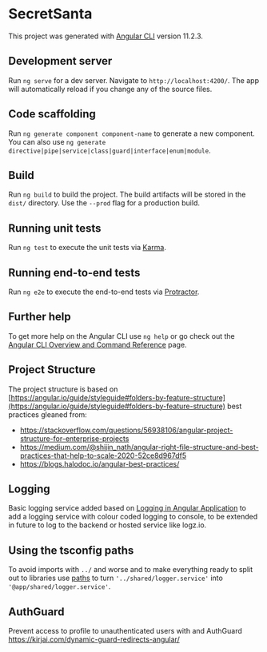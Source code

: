 # SecretSanta

This project was generated with [Angular CLI](https://github.com/angular/angular-cli) version 11.2.3.

## Development server

Run `ng serve` for a dev server. Navigate to `http://localhost:4200/`. The app will automatically reload if you change any of the source files.

## Code scaffolding

Run `ng generate component component-name` to generate a new component. You can also use `ng generate directive|pipe|service|class|guard|interface|enum|module`.

## Build

Run `ng build` to build the project. The build artifacts will be stored in the `dist/` directory. Use the `--prod` flag for a production build.

## Running unit tests

Run `ng test` to execute the unit tests via [Karma](https://karma-runner.github.io).

## Running end-to-end tests

Run `ng e2e` to execute the end-to-end tests via [Protractor](http://www.protractortest.org/).

## Further help

To get more help on the Angular CLI use `ng help` or go check out the [Angular CLI Overview and Command Reference](https://angular.io/cli) page.

## Project Structure

The project structure is based on [https://angular.io/guide/styleguide#folders-by-feature-structure](https://angular.io/guide/styleguide#folders-by-feature-structure) best practices gleaned from:
* https://stackoverflow.com/questions/56938106/angular-project-structure-for-enterprise-projects
* https://medium.com/@shijin_nath/angular-right-file-structure-and-best-practices-that-help-to-scale-2020-52ce8d967df5
* https://blogs.halodoc.io/angular-best-practices/

## Logging

Basic logging service added based on [Logging in Angular Application](https://thesiddharthraghuvanshi.medium.com/logging-in-angular-application-angular-logger-service-8bc90096dcf6) to add a logging service with colour coded logging to console, to be extended in future to log to the backend or hosted service like logz.io.

## Using the tsconfig paths

To avoid imports with `../` and worse and to make everything ready to split out to libraries use  [paths](https://stackoverflow.com/questions/50679031/tsconfig-paths-not-working) to turn
`'../shared/logger.service'` into `'@app/shared/logger.service'`.

## AuthGuard

Prevent access to profile to unauthenticated users with and AuthGuard https://kirjai.com/dynamic-guard-redirects-angular/